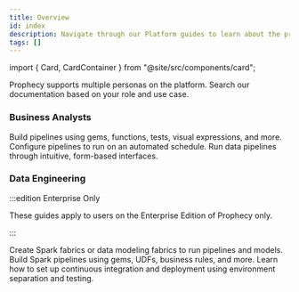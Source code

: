 ```yaml
---
title: Overview
id: index
description: Navigate through our Platform guides to learn about the project lifecycle
tags: []
---
```


import { Card, CardContainer } from "@site/src/components/card";

Prophecy supports multiple personas on the platform. Search our documentation based on your role and use case.

### Business Analysts

<CardContainer>
  <Card title="Pipeline Development" to="/analysts/pipeline-development" icon="/img/icons/pipeline.svg">
    Build pipelines using gems, functions, tests, visual expressions, and more.
  </Card>
  <Card title="Scheduling" to="/analysts/scheduling" icon="/img/icons/calendar.svg">
    Configure pipelines to run on an automated schedule.
  </Card>
  <Card title="Prophecy Apps" to="/analysts/business-applications" icon="/img/icons/publish-to-app.svg">
    Run data pipelines through intuitive, form-based interfaces.
  </Card>
</CardContainer>
<br />

### Data Engineering

:::edition Enterprise Only

These guides apply to users on the Enterprise Edition of Prophecy only.

:::

<CardContainer>
  <Card title="Fabric Setup" to="/administration/fabrics/prophecy-fabrics/" icon="/img/icons/environment.svg">
    Create Spark fabrics or data modeling fabrics to run pipelines and models.
  </Card>
  <Card title="Pipeline Development" to="/analysts/pipeline-development" icon="/img/icons/pipeline.svg">
    Build Spark pipelines using gems, UDFs, business rules, and more.
  </Card>
  <Card title="CI/CD" to="/engineers/ci-cd" icon="/img/icons/GIT-PULL-REQUEST.svg">
    Learn how to set up continuous integration and deployment using environment separation and testing.
  </Card>
</CardContainer>
<br />
